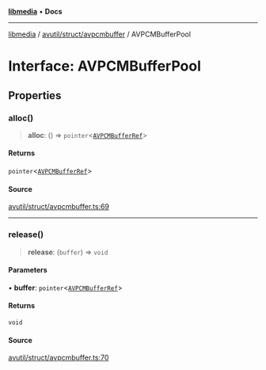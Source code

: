 [**libmedia**](../../../../README.md) • **Docs**

***

[libmedia](../../../../README.md) / [avutil/struct/avpcmbuffer](../README.md) / AVPCMBufferPool

# Interface: AVPCMBufferPool

## Properties

### alloc()

> **alloc**: () => `pointer`\<[`AVPCMBufferRef`](../classes/AVPCMBufferRef.md)\>

#### Returns

`pointer`\<[`AVPCMBufferRef`](../classes/AVPCMBufferRef.md)\>

#### Source

[avutil/struct/avpcmbuffer.ts:69](https://github.com/zhaohappy/libmedia/blob/87bf8029d8be58d5035a3f4dc7037c25d1ac371b/src/avutil/struct/avpcmbuffer.ts#L69)

***

### release()

> **release**: (`buffer`) => `void`

#### Parameters

• **buffer**: `pointer`\<[`AVPCMBufferRef`](../classes/AVPCMBufferRef.md)\>

#### Returns

`void`

#### Source

[avutil/struct/avpcmbuffer.ts:70](https://github.com/zhaohappy/libmedia/blob/87bf8029d8be58d5035a3f4dc7037c25d1ac371b/src/avutil/struct/avpcmbuffer.ts#L70)
